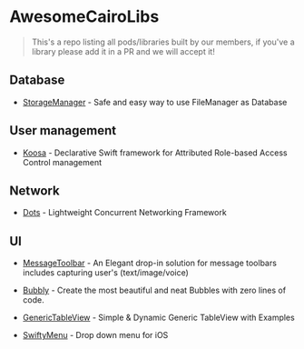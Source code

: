 # AwesomeCairoLibs
> This's a repo listing all pods/libraries built by our members, if you've a library please add it in a PR and we will accept it!

## Database

* [StorageManager](https://github.com/iAmrSalman/StorageManager) - Safe and easy way to use FileManager as Database

## User management

* [Koosa](https://github.com/mmabdelateef/Koosa) - Declarative Swift framework for Attributed Role-based Access Control management

## Network

* [Dots](https://github.com/iAmrSalman/Dots) - Lightweight Concurrent Networking Framework

## UI 

* [MessageToolbar](https://github.com/tareksabry1337/MessageToolbar) - An Elegant drop-in solution for message toolbars includes capturing user's (text/image/voice)

* [Bubbly](https://github.com/meguid/bubbly) - Create the most beautiful and neat Bubbles with zero lines of code.

* [GenericTableView](https://github.com/meguid/GenericTableView) - Simple & Dynamic Generic TableView with Examples

* [SwiftyMenu](https://github.com/KarimEbrahemAbdelaziz/SwiftyMenu) - Drop down menu for iOS

